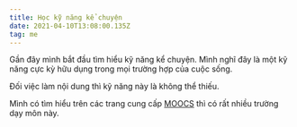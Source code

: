```yaml
---
title: Học kỹ năng kể chuyện
date: 2021-04-10T13:08:00.135Z
tag: me
---
```

Gần đây mình bắt đầu tìm hiểu kỹ năng kể chuyện. Mình nghĩ đây là một kỹ năng cực kỳ hữu dụng trong mọi trường hợp của cuộc sống.

Đối việc làm nội dung thì kỹ năng này là không thể thiếu.

Mình có tìm hiểu trên các trang cung cấp [MOOCS](https://www.classcentral.com/search?q=storytelling) thì có rất nhiều trường dạy môn này.